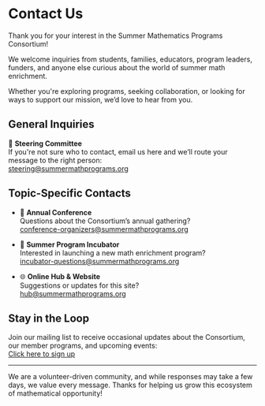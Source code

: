 # Contact Us

Thank you for your interest in the Summer Mathematics Programs Consortium!

We welcome inquiries from students, families, educators, program leaders, funders, and anyone else curious about the world of summer math enrichment.

Whether you're exploring programs, seeking collaboration, or looking for ways to support our mission, we’d love to hear from you.

## General Inquiries

📧 **Steering Committee**  
If you're not sure who to contact, email us here and we’ll route your message to the right person:  
[steering@summermathprograms.org](mailto:steering@summermathprograms.org)

## Topic-Specific Contacts

- 📝 **Annual Conference**  
  Questions about the Consortium’s annual gathering?  
  [conference-organizers@summermathprograms.org](mailto:conference-organizers@summermathprograms.org)

- 🌱 **Summer Program Incubator**  
  Interested in launching a new math enrichment program?  
  [incubator-questions@summermathprograms.org](mailto:incubator-questions@summermathprograms.org)

- 🌐 **Online Hub & Website**  
  Suggestions or updates for this site?  
  [hub@summermathprograms.org](mailto:hub@summermathprograms.org)

## Stay in the Loop

Join our mailing list to receive occasional updates about the Consortium, our member programs, and upcoming events:  
[Click here to sign up](https://forms.gle/g13WQA2C59JvbZDk9)

---

We are a volunteer-driven community, and while responses may take a few days, we value every message. Thanks for helping us grow this ecosystem of mathematical opportunity!

